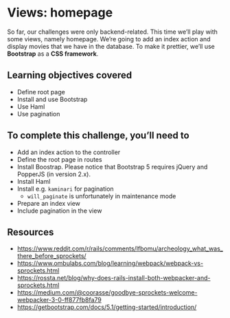 # Views: homepage

So far, our challenges were only backend-related. This time we’ll play with some views, namely homepage. We’re going to add an index action and display movies that we have in the database. To make it prettier, we’ll use **Bootstrap** as a **CSS framework**.

## Learning objectives covered

* Define root page
* Install and use Bootstrap
* Use Haml
* Use pagination

## To complete this challenge, you’ll need to

* Add an index action to the controller
* Define the root page in routes
* Install Boostrap. Please notice that Bootstrap 5 requires jQuery and PopperJS (in version 2.x).
* Install Haml
* Install e.g. `kaminari` for pagination
  * `will_paginate` is unfortunately in maintenance mode
* Prepare an index view
* Include pagination in the view

## Resources

* https://www.reddit.com/r/rails/comments/lfbomu/archeology_what_was_there_before_sprockets/
* https://www.ombulabs.com/blog/learning/webpack/webpack-vs-sprockets.html
* https://rossta.net/blog/why-does-rails-install-both-webpacker-and-sprockets.html
* https://medium.com/@coorasse/goodbye-sprockets-welcome-webpacker-3-0-ff877fb8fa79
* https://getbootstrap.com/docs/5.1/getting-started/introduction/

